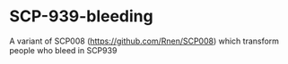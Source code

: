 # SCP-939-bleeding
A variant of SCP008 (https://github.com/Rnen/SCP008) which transform people who bleed in SCP939
